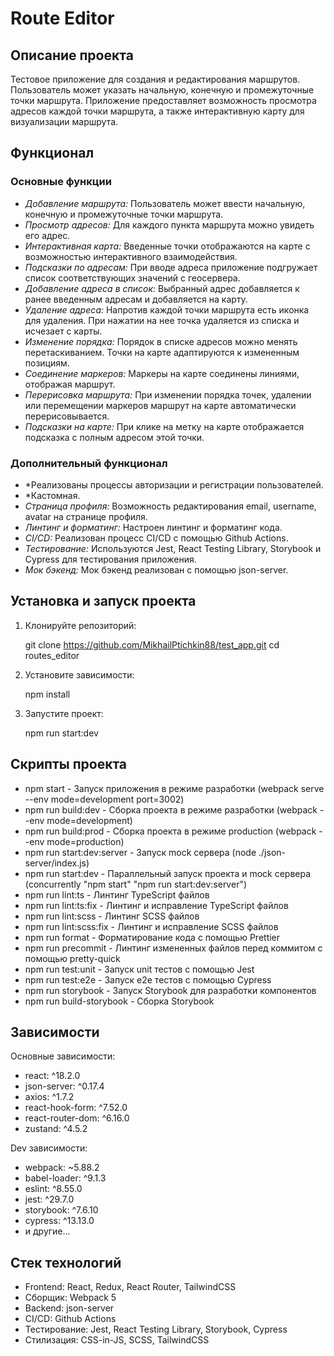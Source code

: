 # Route Editor

## Описание проекта

Тестовое приложение для создания и редактирования маршрутов. Пользователь может указать начальную, конечную и промежуточные точки маршрута. Приложение предоставляет возможность просмотра адресов каждой точки маршрута, а также интерактивную карту для визуализации маршрута.

## Функционал

### Основные функции

- _Добавление маршрута:_ Пользователь может ввести начальную, конечную и промежуточные точки маршрута.
- _Просмотр адресов:_ Для каждого пункта маршрута можно увидеть его адрес.
- _Интерактивная карта:_ Введенные точки отображаются на карте с возможностью интерактивного взаимодействия.
- _Подсказки по адресам:_ При вводе адреса приложение подгружает список соответствующих значений с геосервера.
- _Добавление адреса в список:_ Выбранный адрес добавляется к ранее введенным адресам и добавляется на карту.
- _Удаление адреса:_ Напротив каждой точки маршрута есть иконка для удаления. При нажатии на нее точка удаляется из списка и исчезает с карты.
- _Изменение порядка:_ Порядок в списке адресов можно менять перетаскиванием. Точки на карте адаптируются к измененным позициям.
- _Соединение маркеров:_ Маркеры на карте соединены линиями, отображая маршрут.
- _Перерисовка маршрута:_ При изменении порядка точек, удалении или перемещении маркеров маршрут на карте автоматически перерисовывается.
- _Подсказки на карте:_ При клике на метку на карте отображается подсказка с полным адресом этой точки.

### Дополнительный функционал

- \*Реализованы процессы авторизации и регистрации пользователей.
- \*Кастомная.
- _Страница профиля:_ Возможность редактирования email, username, avatar на странице профиля.
- _Линтинг и форматинг:_ Настроен линтинг и форматинг кода.
- _CI/CD:_ Реализован процесс CI/CD с помощью Github Actions.
- _Тестирование:_ Используются Jest, React Testing Library, Storybook и Cypress для тестирования приложения.
- _Мок бэкенд:_ Мок бэкенд реализован с помощью json-server.

## Установка и запуск проекта

1. Клонируйте репозиторий:

   git clone https://github.com/MikhailPtichkin88/test_app.git
   cd routes_editor

2. Установите зависимости:

   npm install

3. Запустите проект:

   npm run start:dev

## Скрипты проекта

- npm start - Запуск приложения в режиме разработки (webpack serve --env mode=development port=3002)
- npm run build:dev - Сборка проекта в режиме разработки (webpack --env mode=development)
- npm run build:prod - Сборка проекта в режиме production (webpack --env mode=production)
- npm run start:dev:server - Запуск mock сервера (node ./json-server/index.js)
- npm run start:dev - Параллельный запуск проекта и mock сервера (concurrently "npm start" "npm run start:dev:server")
- npm run lint:ts - Линтинг TypeScript файлов
- npm run lint:ts:fix - Линтинг и исправление TypeScript файлов
- npm run lint:scss - Линтинг SCSS файлов
- npm run lint:scss:fix - Линтинг и исправление SCSS файлов
- npm run format - Форматирование кода с помощью Prettier
- npm run precommit - Линтинг измененных файлов перед коммитом с помощью pretty-quick
- npm run test:unit - Запуск unit тестов с помощью Jest
- npm run test:e2e - Запуск e2e тестов с помощью Cypress
- npm run storybook - Запуск Storybook для разработки компонентов
- npm run build-storybook - Сборка Storybook

## Зависимости

Основные зависимости:

- react: ^18.2.0
- json-server: ^0.17.4
- axios: ^1.7.2
- react-hook-form: ^7.52.0
- react-router-dom: ^6.16.0
- zustand: ^4.5.2

Dev зависимости:

- webpack: ~5.88.2
- babel-loader: ^9.1.3
- eslint: ^8.55.0
- jest: ^29.7.0
- storybook: ^7.6.10
- cypress: ^13.13.0
- и другие...

## Стек технологий

- Frontend: React, Redux, React Router, TailwindCSS
- Сборщик: Webpack 5
- Backend: json-server
- CI/CD: Github Actions
- Тестирование: Jest, React Testing Library, Storybook, Cypress
- Стилизация: CSS-in-JS, SCSS, TailwindCSS
